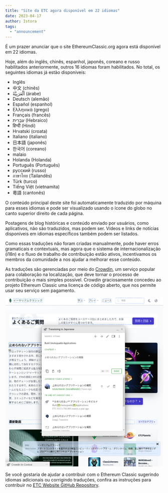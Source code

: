 ```yaml
---
title: "Site da ETC agora disponível em 22 idiomas"
date: 2023-04-17
author: Istora
tags:
  - "announcement"
---
```


É um prazer anunciar que o site EthereumClassic.org agora está disponível em 22 idiomas.

Hoje, além do inglês, chinês, espanhol, japonês, coreano e russo habilitados anteriormente, outros 16 idiomas foram habilitados. No total, os seguintes idiomas já estão disponíveis:

- Inglês
- 中文 (chinês)
- اَلْعَرَبِيَّةُ (árabe)
- Deutsch (alemão)
- Español (espanhol)
- Ελληνικά (grego)
- Français (francês)
- עִבְרִית (Hebraico)
- हिन्दी (Hindi)
- Hrvatski (croata)
- Italiano (italiano)
- 日本語 (japonês)
- 한국어 (coreano)
- malaio
- Holanda (Holanda)
- Português (Português)
- русский (russo)
- ภาษาไทย (Tailandês)
- Türk (turco)
- Tiếng Việt (vietnamita)
- 粵語 (cantonês)

O conteúdo principal deste site foi automaticamente traduzido por máquina para esses idiomas e pode ser visualizado usando o ícone do globo no canto superior direito de cada página.

Postagens de blog históricas e conteúdo enviado por usuários, como aplicativos, não são traduzidos, mas podem ser. Vídeos e links de notícias disponíveis em idiomas específicos também podem ser listados.

Como essas traduções não foram criadas manualmente, pode haver erros gramaticais e contextuais, mas agora que o sistema de internacionalização (i18n) e o fluxo de trabalho de contribuição estão ativos, incentivamos os membros da comunidade a nos ajudar a melhorar esse conteúdo.

As traduções são gerenciadas por meio do [Crowdin](https://crowdin.com), um serviço popular para colaboração na localização, que deve tornar o processo de contribuição o mais simples possível. Crowdin graciosamente concedeu ao projeto Ethereum Classic uma licença de código aberto, que nos permite usar seu serviço sem pagamento.

![Captura de tela do Editor Inline do Crowdin](./crowdin.png)

Se você gostaria de ajudar a contribuir com o Ethereum Classic sugerindo idiomas adicionais ou corrigindo traduções, confira as instruções para contribuir no [ETC Website GitHub Repository](https://github.com/ethereumclassic/ethereumclassic.github.io).